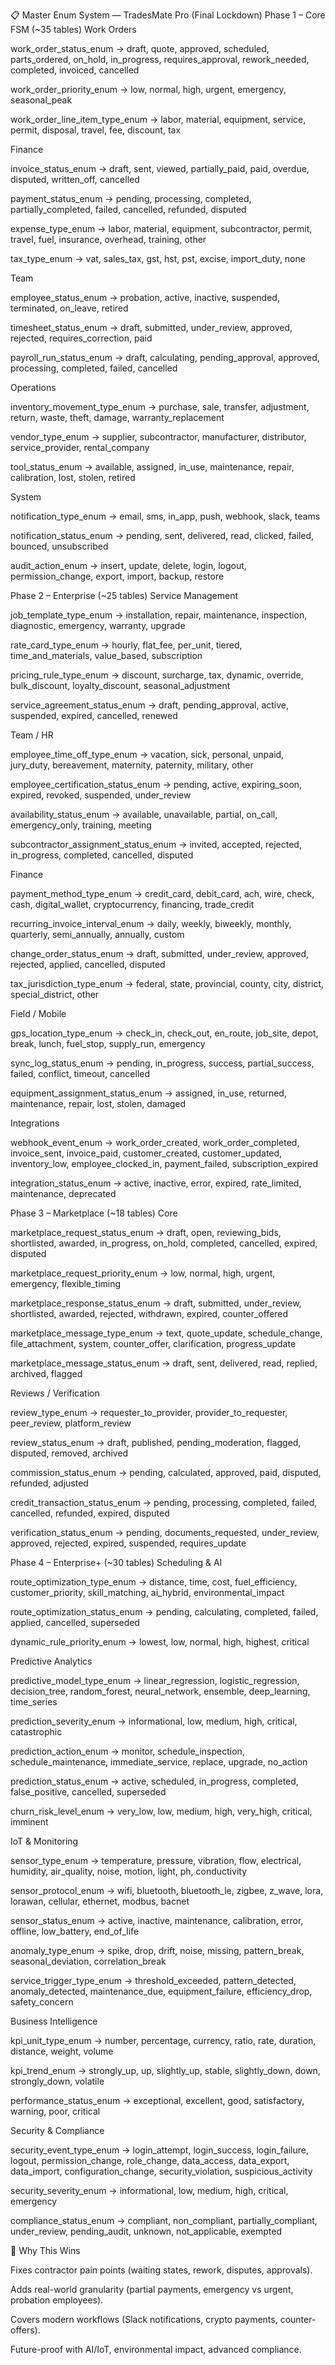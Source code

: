 📋 Master Enum System — TradesMate Pro (Final Lockdown)
Phase 1 – Core FSM (~35 tables)
Work Orders

work_order_status_enum → draft, quote, approved, scheduled, parts_ordered, on_hold, in_progress, requires_approval, rework_needed, completed, invoiced, cancelled

work_order_priority_enum → low, normal, high, urgent, emergency, seasonal_peak

work_order_line_item_type_enum → labor, material, equipment, service, permit, disposal, travel, fee, discount, tax

Finance

invoice_status_enum → draft, sent, viewed, partially_paid, paid, overdue, disputed, written_off, cancelled

payment_status_enum → pending, processing, completed, partially_completed, failed, cancelled, refunded, disputed

expense_type_enum → labor, material, equipment, subcontractor, permit, travel, fuel, insurance, overhead, training, other

tax_type_enum → vat, sales_tax, gst, hst, pst, excise, import_duty, none

Team

employee_status_enum → probation, active, inactive, suspended, terminated, on_leave, retired

timesheet_status_enum → draft, submitted, under_review, approved, rejected, requires_correction, paid

payroll_run_status_enum → draft, calculating, pending_approval, approved, processing, completed, failed, cancelled

Operations

inventory_movement_type_enum → purchase, sale, transfer, adjustment, return, waste, theft, damage, warranty_replacement

vendor_type_enum → supplier, subcontractor, manufacturer, distributor, service_provider, rental_company

tool_status_enum → available, assigned, in_use, maintenance, repair, calibration, lost, stolen, retired

System

notification_type_enum → email, sms, in_app, push, webhook, slack, teams

notification_status_enum → pending, sent, delivered, read, clicked, failed, bounced, unsubscribed

audit_action_enum → insert, update, delete, login, logout, permission_change, export, import, backup, restore

Phase 2 – Enterprise (~25 tables)
Service Management

job_template_type_enum → installation, repair, maintenance, inspection, diagnostic, emergency, warranty, upgrade

rate_card_type_enum → hourly, flat_fee, per_unit, tiered, time_and_materials, value_based, subscription

pricing_rule_type_enum → discount, surcharge, tax, dynamic, override, bulk_discount, loyalty_discount, seasonal_adjustment

service_agreement_status_enum → draft, pending_approval, active, suspended, expired, cancelled, renewed

Team / HR

employee_time_off_type_enum → vacation, sick, personal, unpaid, jury_duty, bereavement, maternity, paternity, military, other

employee_certification_status_enum → pending, active, expiring_soon, expired, revoked, suspended, under_review

availability_status_enum → available, unavailable, partial, on_call, emergency_only, training, meeting

subcontractor_assignment_status_enum → invited, accepted, rejected, in_progress, completed, cancelled, disputed

Finance

payment_method_type_enum → credit_card, debit_card, ach, wire, check, cash, digital_wallet, cryptocurrency, financing, trade_credit

recurring_invoice_interval_enum → daily, weekly, biweekly, monthly, quarterly, semi_annually, annually, custom

change_order_status_enum → draft, submitted, under_review, approved, rejected, applied, cancelled, disputed

tax_jurisdiction_type_enum → federal, state, provincial, county, city, district, special_district, other

Field / Mobile

gps_location_type_enum → check_in, check_out, en_route, job_site, depot, break, lunch, fuel_stop, supply_run, emergency

sync_log_status_enum → pending, in_progress, success, partial_success, failed, conflict, timeout, cancelled

equipment_assignment_status_enum → assigned, in_use, returned, maintenance, repair, lost, stolen, damaged

Integrations

webhook_event_enum → work_order_created, work_order_completed, invoice_sent, invoice_paid, customer_created, customer_updated, inventory_low, employee_clocked_in, payment_failed, subscription_expired

integration_status_enum → active, inactive, error, expired, rate_limited, maintenance, deprecated

Phase 3 – Marketplace (~18 tables)
Core

marketplace_request_status_enum → draft, open, reviewing_bids, shortlisted, awarded, in_progress, on_hold, completed, cancelled, expired, disputed

marketplace_request_priority_enum → low, normal, high, urgent, emergency, flexible_timing

marketplace_response_status_enum → draft, submitted, under_review, shortlisted, awarded, rejected, withdrawn, expired, counter_offered

marketplace_message_type_enum → text, quote_update, schedule_change, file_attachment, system, counter_offer, clarification, progress_update

marketplace_message_status_enum → draft, sent, delivered, read, replied, archived, flagged

Reviews / Verification

review_type_enum → requester_to_provider, provider_to_requester, peer_review, platform_review

review_status_enum → draft, published, pending_moderation, flagged, disputed, removed, archived

commission_status_enum → pending, calculated, approved, paid, disputed, refunded, adjusted

credit_transaction_status_enum → pending, processing, completed, failed, cancelled, refunded, expired, disputed

verification_status_enum → pending, documents_requested, under_review, approved, rejected, expired, suspended, requires_update

Phase 4 – Enterprise+ (~30 tables)
Scheduling & AI

route_optimization_type_enum → distance, time, cost, fuel_efficiency, customer_priority, skill_matching, ai_hybrid, environmental_impact

route_optimization_status_enum → pending, calculating, completed, failed, applied, cancelled, superseded

dynamic_rule_priority_enum → lowest, low, normal, high, highest, critical

Predictive Analytics

predictive_model_type_enum → linear_regression, logistic_regression, decision_tree, random_forest, neural_network, ensemble, deep_learning, time_series

prediction_severity_enum → informational, low, medium, high, critical, catastrophic

prediction_action_enum → monitor, schedule_inspection, schedule_maintenance, immediate_service, replace, upgrade, no_action

prediction_status_enum → active, scheduled, in_progress, completed, false_positive, cancelled, superseded

churn_risk_level_enum → very_low, low, medium, high, very_high, critical, imminent

IoT & Monitoring

sensor_type_enum → temperature, pressure, vibration, flow, electrical, humidity, air_quality, noise, motion, light, ph, conductivity

sensor_protocol_enum → wifi, bluetooth, bluetooth_le, zigbee, z_wave, lora, lorawan, cellular, ethernet, modbus, bacnet

sensor_status_enum → active, inactive, maintenance, calibration, error, offline, low_battery, end_of_life

anomaly_type_enum → spike, drop, drift, noise, missing, pattern_break, seasonal_deviation, correlation_break

service_trigger_type_enum → threshold_exceeded, pattern_detected, anomaly_detected, maintenance_due, equipment_failure, efficiency_drop, safety_concern

Business Intelligence

kpi_unit_type_enum → number, percentage, currency, ratio, rate, duration, distance, weight, volume

kpi_trend_enum → strongly_up, up, slightly_up, stable, slightly_down, down, strongly_down, volatile

performance_status_enum → exceptional, excellent, good, satisfactory, warning, poor, critical

Security & Compliance

security_event_type_enum → login_attempt, login_success, login_failure, logout, permission_change, role_change, data_access, data_export, data_import, configuration_change, security_violation, suspicious_activity

security_severity_enum → informational, low, medium, high, critical, emergency

compliance_status_enum → compliant, non_compliant, partially_compliant, under_review, pending_audit, unknown, not_applicable, exempted

🎯 Why This Wins

Fixes contractor pain points (waiting states, rework, disputes, approvals).

Adds real-world granularity (partial payments, emergency vs urgent, probation employees).

Covers modern workflows (Slack notifications, crypto payments, counter-offers).

Future-proof with AI/IoT, environmental impact, advanced compliance.